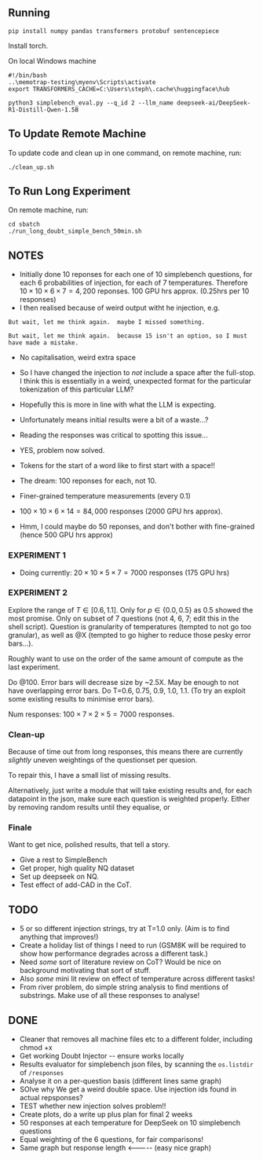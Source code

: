 ## Running
```
pip install numpy pandas transformers protobuf sentencepiece
```

Install torch.


On local Windows machine
```
#!/bin/bash
..\memotrap-testing\myenv\Scripts\activate
export TRANSFORMERS_CACHE=C:\Users\steph\.cache\huggingface\hub

python3 simplebench_eval.py --q_id 2 --llm_name deepseek-ai/DeepSeek-R1-Distill-Qwen-1.5B
```

## To Update Remote Machine
To update code and clean up in one command, on remote machine, run:
```
./clean_up.sh
```

## To Run Long Experiment
On remote machine, run:
```
cd sbatch
./run_long_doubt_simple_bench_50min.sh
```

## NOTES
- Initially done 10 reponses for each one of 10 simplebench questions, for each 6 probabilities of injection, for each of 7 temperatures. Therefore $10\times10\times6\times7=4,200$ reponses. 100 GPU hrs approx. (0.25hrs per 10 responses)
- I then realised because of weird output witht he injection, e.g.
```
But wait, let me think again.  maybe I missed something.

But wait, let me think again.  because 15 isn't an option, so I must have made a mistake.
```
- No capitalisation, weird extra space
- So I have changed the injection to *not* include a space after the full-stop. I think this is essentially in a weird, unexpected format for the particular tokenization of this particular LLM?
- Hopefully this is more in line with what the LLM is expecting.
- Unfortunately means initial results were a bit of a waste...?
- Reading the responses was critical to spotting this issue...
- YES, problem now solved.
- Tokens for the start of a word like to first start with a space!!


- The dream: 100 reponses for each, not 10.
- Finer-grained temperature measurements (every 0.1)
- $100\times10\times6\times14=84,000$ responses (2000 GPU hrs approx).
- Hmm, I could maybe do 50 reponses, and don't bother with fine-grained (hence 500 GPU hrs approx)

### EXPERIMENT 1
- Doing currently: $20\times10\times5\times7=7000$ responses (175 GPU hrs)

### EXPERIMENT 2
Explore the range of $T\in[0.6, 1.1]$. Only for $p\in\{0.0, 0.5\}$ as 0.5 showed the most promise. Only on subset of 7 questions (not 4, 6, 7; edit this in the shell script). Question is granularity of temperatures (tempted to not go too granular), as well as @X (tempted to go higher to reduce those pesky error bars...).

Roughly want to use on the order of the same amount of compute as the last experiment.

Do @100. Error bars will decrease size by ~2.5X. May be enough to not have overlapping error bars. Do T=0.6, 0.75, 0.9, 1.0, 1.1. (To try an exploit some existing results to minimise error bars).

Num responses: $100\times7\times2\times5=7000$ responses.

### Clean-up
Because of time out from long responses, this means there are currently *slightly* uneven weightings of the questionset per quesion.

To repair this, I have a small list of missing results.

Alternatively, just write a module that will take existing results and, for each datapoint in the json, make sure each question is weighted properly. Either by removing random results until they equalise, or 


### Finale
Want to get nice, polished results, that tell a story.

- Give a rest to SimpleBench
- Get proper, high quality NQ dataset
- Set up deepseek on NQ.
- Test effect of add-CAD in the CoT.


## TODO
- 5 or so different injection strings, try at T=1.0 only. (Aim is to find anything that improves!)
- Create a holiday list of things I need to run (GSM8K will be required to show how performance degrades across a different task.)
- Need *some* sort of literature review on CoT? Would be nice on background motivating that sort of stuff.
- Also *some* mini lit review on effect of temperature across different tasks!
- From river problem, do simple string analysis to find mentions of substrings. Make use of all these responses to analyse!


## DONE
- Cleaner that removes all machine files etc to a different folder, including chmod +x
- Get working Doubt Injector -- ensure works locally
- Results evaluator for simplebench json files, by scanning the `os.listdir` of `/responses`
- Analyse it on a per-question basis (different lines same graph)
- SOlve why We get a weird double space. Use injection ids found in actual repsponses?
- TEST whether new injection solves problem!!
- Create plots, do a write up plus plan for final 2 weeks
- 50 responses at each temperature for DeepSeek on 10 simplebench questions
- Equal weighting of the 6 questions, for fair comparisons!
- Same graph but response length <----- (easy nice graph)

